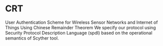 # CRT
User Authentication Scheme for Wireless Sensor Networks and Internet of Things Using Chinese Remainder Theorem
We specify our protocol using Security Protocol Description Language (spdl) based on the operational semantics of Scyther tool.
